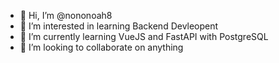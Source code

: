 - 👋 Hi, I’m @nononoah8
- 👀 I’m interested in learning Backend Devleopent
- 🌱 I’m currently learning VueJS and FastAPI with PostgreSQL
- 💞️ I’m looking to collaborate on anything

<!---
nononoah8/nononoah8 is a ✨ special ✨ repository because its `README.md` (this file) appears on your GitHub profile.
You can click the Preview link to take a look at your changes.
--->
